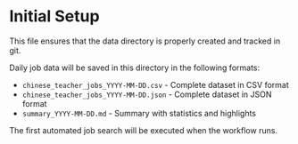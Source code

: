 # Initial Setup

This file ensures that the data directory is properly created and tracked in git.

Daily job data will be saved in this directory in the following formats:
- `chinese_teacher_jobs_YYYY-MM-DD.csv` - Complete dataset in CSV format
- `chinese_teacher_jobs_YYYY-MM-DD.json` - Complete dataset in JSON format
- `summary_YYYY-MM-DD.md` - Summary with statistics and highlights

The first automated job search will be executed when the workflow runs.
